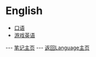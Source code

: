 # English
* [口语](spoken_language/ORAL_ENGLISH_PRACTICE.md)
* [游戏英语](game_english/GAME_ENGLISH.md)


--- [笔记主页](../../README.md) --- [返回Language主页](../LANGUAGE.md)